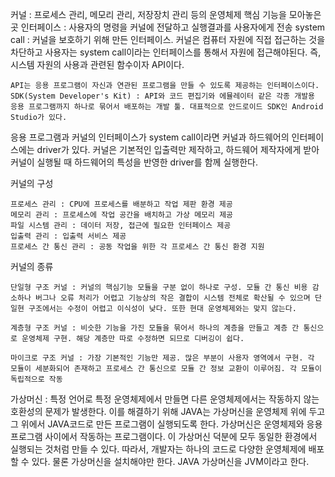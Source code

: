 커널 : 프로세스 관리, 메모리 관리, 저장장치 관리 등의 운영체제 핵심 기능을 모아놓은 곳
인터페이스 : 사용자의 명령을 커널에 전달하고 실행결과를 사용자에게 전송
system call : 커널을 보호하기 위해 만든 인터페이스. 커널은 컴퓨터 자원에 직접 접근하는 것을 차단하고 사용자는 system call이라는 인터페이스를 통해서 자원에 접근해야된다. 즉, 시스템 자원의 사용과 관련된 함수이자 API이다.

    API는 응용 프로그램이 자신과 연관된 프로그램을 만들 수 있도록 제공하는 인터페이스이다.
    SDK(System Developer's Kit) : API와 코드 편집기와 에뮬레이터 같은 각종 개발용 응용 프로그램까지 하나로 묶어서 배포하는 개발 툴. 대표적으로 안드로이드 SDK인 Android Studio가 있다.

응용 프로그램과 커널의 인터페이스가 system call이라면 커널과 하드웨어의 인터페이스에는 driver가 있다.
커널은 기본적인 입출력만 제작하고, 하드웨어 제작자에게 받아 커널이 실행될 때 하드웨어의 특성을 반영한 driver를 함께 실행한다.

커널의 구성
    
    프로세스 관리 : CPU에 프로세스를 배분하고 작업 제판 환경 제공
    메모리 관리 : 프로세스에 작업 공간을 배치하고 가상 메모리 제공
    파일 시스템 관리 : 데이터 저장, 접근에 필요한 인터페이스 제공
    입출력 관리 : 입출력 서비스 제공
    프로세스 간 통신 관리 : 공동 작업을 위한 각 프로세스 간 통신 환경 지원

커널의 종류

    단일형 구조 커널 : 커널의 핵심기능 모듈을 구분 없이 하나로 구성. 모듈 간 통신 비용 감소하나 버그나 오류 처리가 어렵고 기능상의 작은 결합이 시스템 전체로 확산될 수 있으며 단일현 구조에서는 수정이 어렵고 이식성이 낮다. 또한 현대 운영체제와는 맞지 않는다.

    계층형 구조 커널 : 비슷한 기능을 가진 모듈을 묶어서 하나의 계층을 만들고 계층 간 통신으로 운영체제 구현. 해당 계층만 따로 수정하면 되므로 디버깅이 쉽다.

    마이크로 구조 커널 : 가장 기본적인 기능만 제공. 많은 부분이 사용자 영역에서 구현. 각 모듈이 세분화되어 존재하고 프로세스 간 통신으로 모듈 간 정보 교환이 이루어짐. 각 모듈이 독립적으로 작동

가상머신 : 특정 언어로 특정 운영체제에서 만들면 다른 운영체제에서는 작동하지 않는 호환성의 문제가 발생한다. 이를 해결하기 위해 JAVA는 가상머신을 운영체제 위에 두고 그 위에서 JAVA코드로 만든 프로그램이 실행되도록 한다. 가상머신은 운영체제와 응용프로그램 사이에서 작동하는 프로그램이다. 이 가상머신 덕분에 모두 동일한 환경에서 실행되는 것처럼 만들 수 있다. 따라서, 개발자는 하나의 코드로 다양한 운영체제에 배포할 수 있다. 물론 가상머신을 설치해야만 한다. JAVA 가상머신을 JVM이라고 한다.